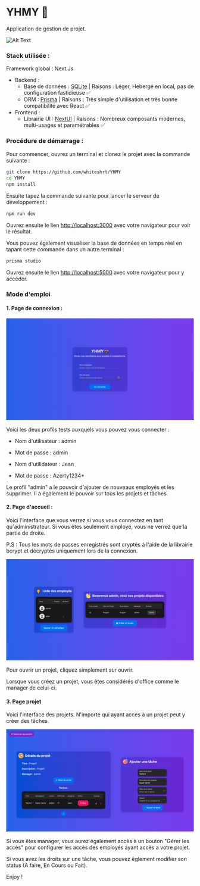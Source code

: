 # YHMY 💼
Application de gestion de projet.

![Alt Text](https://github.com/whiteshrt/yhmy/blob/main/public/DEMO.gif)


### Stack utilisée :

Framework global : Next.Js
 * Backend : 
   * Base de données : [SQLite](https://www.sqlite.org/) | Raisons : Léger, Hebergé en local, pas de configuration fastidieuse ✅
   * ORM : [Prisma](https://prisma.io/) | Raisons : Très simple d'utilisation et très bonne compatibilité avec React ✅
 * Frontend :
   * Librairie UI : [NextUI](https://nextui.org/) | Raisons : Nombreux composants modernes, multi-usages et paramétrables ✅



### Procédure de démarrage :
Pour commencer, ouvrez un terminal et clonez le projet avec la commande suivante :

```bash
git clone https://github.com/whiteshrt/YHMY
cd YHMY
npm install
```

Ensuite tapez la commande suivante pour lancer le serveur de développement :
```bash
npm run dev
```

Ouvrez ensuite le lien [http://localhost:3000](http://localhost:3000) avec votre navigateur pour voir le résultat.

Vous pouvez également visualiser la base de données en temps réel en tapant cette commande dans un autre terminal :
```bash
prisma studio
```
Ouvrez ensuite le lien [http://localhost:5000](http://localhost:3000) avec votre navigateur pour y accéder.

### Mode d'emploi
#### 1. Page de connexion :
![img_1.png](img_1.png)

Voici les deux profils tests auxquels vous pouvez vous connecter :
   * Nom d'utilisateur : admin
   * Mot de passe : admin


   * Nom d'utilidateur : Jean
   * Mot de passe : Azerty1234*
   
Le profil "admin" a le pouvoir d'ajouter de nouveaux employés et les supprimer. Il a également le pouvoir sur tous les projets et tâches.

#### 2. Page d'accueil :
Voici l'interface que vous verrez si vous vous connectez en tant qu'administrateur. Si vous êtes seulement employé, vous ne verrez que la partie de droite.

P.S : Tous les mots de passes enregistrés sont cryptés   à l'aide de la librairie bcrypt et décryptés uniquement lors de la connexion.


![img_2.png](img_2.png)

Pour ouvrir un projet, cliquez simplement sur ouvrir.

Lorsque vous créez un projet, vous êtes considérés d'office comme le manager de celui-ci.

#### 3. Page projet
Voici l'interface des projets.
N'importe qui ayant accès à un projet peut y créer des tâches.

![img_3.png](img_3.png)

Si vous êtes manager, vous aurez également accès à un bouton "Gérer les accès" pour configurer les accès des employés ayant accès a votre projet.

Si vous avez les droits sur une tâche, vous pouvez églement modifier son status (A faire, En Cours ou Fait).

Enjoy !
